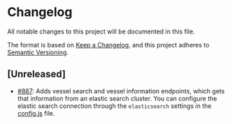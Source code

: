 # Changelog

All notable changes to this project will be documented in this file.

The format is based on [Keep a Changelog](https://keepachangelog.com/en/1.0.0/), and this project adheres to [Semantic Versioning](https://semver.org/spec/v2.0.0.html).

## [Unreleased]

* [#887](https://github.com/GlobalFishingWatch/GFW-Tasks/issues/887): Adds vessel search and vessel information endpoints, which gets that information from an elastic search cluster. You can configure the elastic search connection through the `elasticsearch` settings in the [config.js](src/config.js) file.
